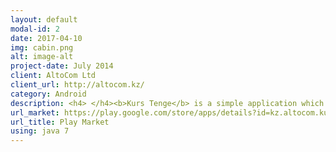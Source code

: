 ```yaml
---
layout: default
modal-id: 2
date: 2017-04-10
img: cabin.png
alt: image-alt
project-date: July 2014
client: AltoCom Ltd
client_url: http://altocom.kz/
category: Android
description: <h4> </h4><b>Kurs Tenge</b> is a simple application which shows up-to-the-minute exchange rates, historical charts and includes a rates calculator. This app was the first application which I shipped to the market. <h4>Technical description.</h4> This application was written in 1 day as part of the company's internal hackathon. It parses rss feed(in xml) provided by api , writes new rates to file and finally present them to user.<p> At the time when I was developing this app I had no idea that magical tools like reactive programming(rxJava) and retrofit with GSONs are exist(forgive me this please I was early-junior), but I remember that I tried to follow MVC pattern. So, an activity is my controller, rates are models and views are fragments.</p> To show smooth history rates diagram all calculations are done in AsynkTask(now I know that there are better ways for this). 
url_market: https://play.google.com/store/apps/details?id=kz.altocom.kurs_tenge
url_title: Play Market
using: java 7
---
```

